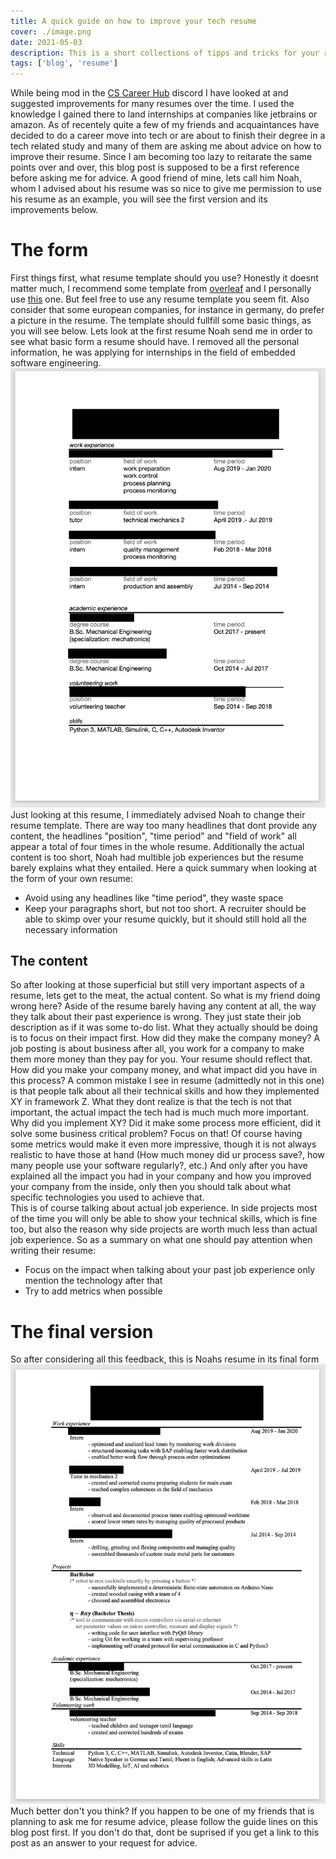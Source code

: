 ```yaml
---
title: A quick guide on how to improve your tech resume
cover: ./image.png
date: 2021-05-03
description: This is a short collections of tipps and tricks for your resume that I have gathered over time 
tags: ['blog', 'resume']
---
```


While being mod in the [CS Career Hub](https://cscareerhub.com/) discord I have looked at and suggested improvements for many resumes over the time. I used the knowledge I gained there to land internships at companies like jetbrains or amazon.
As of recentely quite a few of my friends and acquaintances have decided to do a career move into tech or are about to finish their degree in a tech related study and many of them are asking me about advice on how to improve their resume. Since I am becoming too lazy to reitarate the same points over and over, this blog post is supposed to be a first reference before asking me for advice.
A good friend of mine, lets call him Noah, whom I advised about his resume was so nice to give me permission to use his resume as an example, you will see the first version and its improvements below.
# The form
First things first, what resume template should you use? Honestly it doesnt matter much, I recommend some template from [overleaf](https://de.overleaf.com/gallery/tagged/cv) and I personally use [this](https://de.overleaf.com/latex/templates/jakes-resume-anonymous/cstpnrbkhndn) one. But feel free to use any resume template you seem fit. Also consider that some european companies, for instance in germany, do prefer a picture in the resume. The template should fullfill some basic things, as you will see below.
Lets look at the first resume Noah send me in order to see what basic form a resume should have.
I removed all the personal information, he was applying for internships in the field of embedded software engineering.
![resume-v1](./resume-v1.png)
Just looking at this resume, I immediately advised Noah to change their resume template.
There are way too many headlines that dont provide any content, the headlines "position", "time period"  and "field of work" all appear a total of four times in the whole resume. Additionally the actual content is too short, Noah had multible job experiences but the resume barely explains what they entailed.
Here a quick summary when looking at the form of your own resume:
- Avoid using any headlines like "time period", they waste space
- Keep your paragraphs short, but not too short. A recruiter should be able to skimp over your resume quickly, but it should still hold all the necessary information 

## The content
So after looking at those superficial but still very important aspects of a resume, lets get to the meat, the actual content. So what is my friend doing wrong here? Aside of the resume barely having any content at all, the way they talk about their past experience is wrong. They just state their job description as if it was some to-do list. What they actually should be doing is to focus on their impact first. How did they make the company money? A job posting is about business after all, you work for a company to make them more money than they pay for you. Your resume should reflect that. How did you make your company money, and what impact did you have in this process? 
A common mistake I see in resume (admittedly not in this one) is that people talk about all their technical skills and how they implemented XY in framework Z. What they dont realize is that the tech is not that important, the actual impact the tech had is much much more important.
Why did you implement XY? Did it make some process more efficient, did it solve some business critical problem? Focus on that! Of course having some metrics would make it even more impressive, though it is not always realistic to have those at hand (How much money did ur process save?, how many people use your software regularly?, etc.)
And only after you have explained all the impact you had in your company and how you improved your company from the inside, only then you should talk about what specific technologies you used to achieve that.  
This is of course talking about actual job experience. In side projects most of the time you will only be able to show your technical skills, which is fine too, but also the reason why side projects are worth much less than actual job experience.
So as a summary on what one should pay attention when writing their resume:
- Focus on the impact when talking about your past job experience only mention the technology after that
- Try to add metrics when possible

# The final version
So after considering all this feedback, this is Noahs resume in its final form
![resume-v2](./resume-v2.png)
Much better don't you think? 
If you happen to be one of my friends that is planning to ask me for resume advice, please follow the guide lines on this blog post first. If you don't do that, dont be suprised if you get a link to this post as an answer to your request for advice.